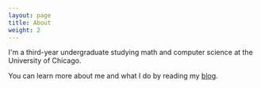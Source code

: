 ```yaml
---
layout: page
title: About
weight: 2
---
```


I'm a third-year undergraduate studying math and computer science at the University of Chicago.

You can learn more about me and what I do by reading my <a href="/blog">blog</a>.